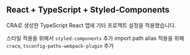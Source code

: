 ## React + TypeScript + Styled-Components

CRA로 생성한 TypeScript React 앱에 기타 프로젝트 설정을 적용했습니다.

스타일 적용을 위해서 `styled-components` 추가
import path alias 적용을 위해 `craco`, `tsconfig-paths-webpack-plugin` 추가
